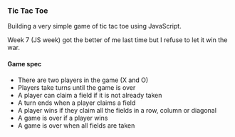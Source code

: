 ### Tic Tac Toe

Building a very simple game of tic tac toe using JavaScript.

Week 7 (JS week) got the better of me last time but I refuse to let it win the war. 


#### Game spec
* There are two players in the game (X and O)
* Players take turns until the game is over
* A player can claim a field if it is not already taken
* A turn ends when a player claims a field
* A player wins if they claim all the fields in a row, column or diagonal
* A game is over if a player wins
* A game is over when all fields are taken
